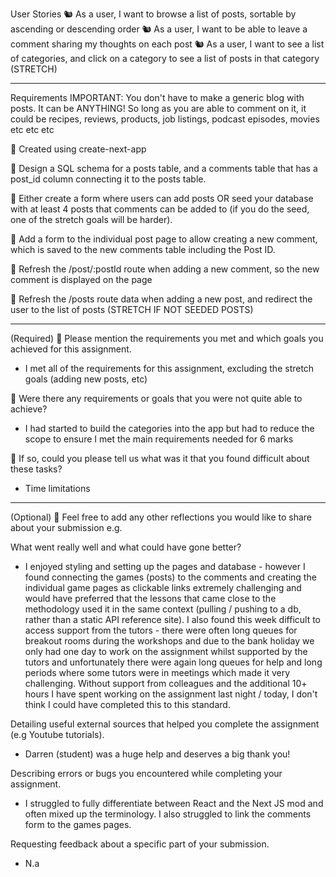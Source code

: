 User Stories
🐿️ As a user, I want to browse a list of posts, sortable by ascending or descending order
🐿️ As a user, I want to be able to leave a comment sharing my thoughts on each post
🐿️ As a user, I want to see a list of categories, and click on a category to see a list of posts in that category (STRETCH)

----

Requirements
IMPORTANT: You don't have to make a generic blog with posts. It can be ANYTHING! So long as you are able to comment on it, it could be recipes, reviews, products, job listings, podcast episodes, movies etc etc etc

🎯 Created using create-next-app

🎯 Design a SQL schema for a posts table, and a comments table that has a post_id column connecting it to the posts table.

🎯 Either create a form where users can add posts OR seed your database with at least 4 posts that comments can be added to (if you do the seed, one of the stretch goals will be harder).

🎯 Add a form to the individual post page to allow creating a new comment, which is saved to the new comments table including the Post ID.

🎯 Refresh the /post/:postId route when adding a new comment, so the new comment is displayed on the page

🎯 Refresh the /posts route data when adding a new post, and redirect the user to the list of posts (STRETCH IF NOT SEEDED POSTS)

----

(Required)
🎯 Please mention the requirements you met and which goals you achieved for this assignment.
- I met all of the requirements for this assignment, excluding the stretch goals (adding new posts, etc)

🎯 Were there any requirements or goals that you were not quite able to achieve?
- I had started to build the categories into the app but had to reduce the scope to ensure I met the main requirements needed for 6 marks

🎯 If so, could you please tell us what was it that you found difficult about these tasks?
- Time limitations

----

(Optional)
🏹 Feel free to add any other reflections you would like to share about your submission e.g.
 
What went really well and what could have gone better?
- I enjoyed styling and setting up the pages and database - however I found connecting the games (posts) to the comments and creating the individual game pages as clickable links extremely challenging and would have preferred that the lessons that came close to the methodology used it in the same context (pulling / pushing to a db, rather than a static API reference site). I also found this week difficult to access support from the tutors - there were often long queues for breakout rooms during the workshops and due to the bank holiday we only had one day to work on the assignment whilst supported by the tutors and unfortunately there were again long queues for help and long periods where some tutors were in meetings which made it very challenging. Without support from colleagues and the additional 10+ hours I have spent working on the assignment last night / today, I don't think I could have completed this to this standard.

Detailing useful external sources that helped you complete the assignment (e.g Youtube tutorials).
- Darren (student) was a huge help and deserves a big thank you!

Describing errors or bugs you encountered while completing your assignment.
- I struggled to fully differentiate between React and the Next JS mod and often mixed up the terminology. I also struggled to link the comments form to the games pages.

Requesting feedback about a specific part of your submission.
- N.a